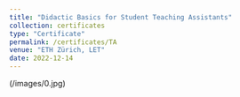 ```yaml
---
title: "Didactic Basics for Student Teaching Assistants"
collection: certificates
type: "Certificate"
permalink: /certificates/TA
venue: "ETH Zürich, LET"
date: 2022-12-14
---
```


(/images/0.jpg)
